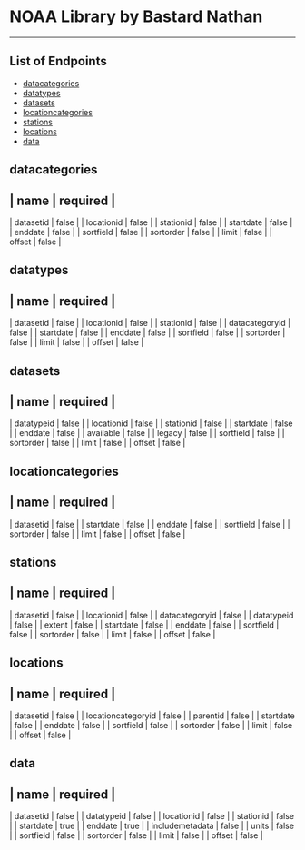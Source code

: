 # NOAA Library by Bastard Nathan
---
## List of Endpoints
- [datacategories](#datacategories)
- [datatypes](#datatypes)
- [datasets](#datasets)
- [locationcategories](#locationcategories)
- [stations](#stations)
- [locations](#locations)
- [data](#data)

## **__datacategories__**
| name | required |
---
| datasetid | false |
| locationid | false |
| stationid | false |
| startdate | false |
| enddate | false |
| sortfield | false |
| sortorder | false |
| limit | false |
| offset | false |
## **__datatypes__**
| name | required |
---
| datasetid | false |
| locationid | false |
| stationid | false |
| datacategoryid | false |
| startdate | false |
| enddate | false |
| sortfield | false |
| sortorder | false |
| limit | false |
| offset | false |
## **__datasets__**
| name | required |
---
| datatypeid | false |
| locationid | false |
| stationid | false |
| startdate | false |
| enddate | false |
| available | false |
| legacy | false |
| sortfield | false |
| sortorder | false |
| limit | false |
| offset | false |
## **__locationcategories__**
| name | required |
---
| datasetid | false |
| startdate | false |
| enddate | false |
| sortfield | false |
| sortorder | false |
| limit | false |
| offset | false |
## **__stations__**
| name | required |
---
| datasetid | false |
| locationid | false |
| datacategoryid | false |
| datatypeid | false |
| extent | false |
| startdate | false |
| enddate | false |
| sortfield | false |
| sortorder | false |
| limit | false |
| offset | false |
## **__locations__**
| name | required |
---
| datasetid | false |
| locationcategoryid | false |
| parentid | false |
| startdate | false |
| enddate | false |
| sortfield | false |
| sortorder | false |
| limit | false |
| offset | false |
## **__data__**
| name | required |
---
| datasetid | false |
| datatypeid | false |
| locationid | false |
| stationid | false |
| startdate | true |
| enddate | true |
| includemetadata | false |
| units | false |
| sortfield | false |
| sortorder | false |
| limit | false |
| offset | false |
